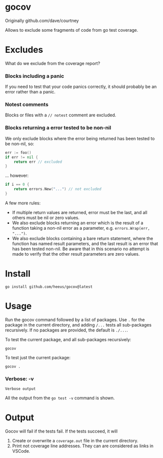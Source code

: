 # gocov

Originally github.com/dave/courtney

Allows to exclude some fragments of code from go test coverage.

# Excludes 
What do we exclude from the coverage report?

### Blocks including a panic 
If you need to test that your code panics correctly, it should probably be an 
error rather than a panic. 

### Notest comments
Blocks or files with a `// notest` comment are excluded.

### Blocks returning a error tested to be non-nil
We only exclude blocks where the error being returned has been tested to be 
non-nil, so:

```go
err := foo()
if err != nil {
    return err // excluded 
}
```

... however:

```go
if i == 0 {
    return errors.New("...") // not excluded
}
```

A few more rules:
* If multiple return values are returned, error must be the last, and all 
others must be nil or zero values.  
* We also exclude blocks returning an error which is the result of a function 
taking a non-nil error as a parameter, e.g. `errors.Wrap(err, "...")`.  
* We also exclude blocks containing a bare return statement, where the function 
has named result parameters, and the last result is an error that has been 
tested non-nil. Be aware that in this scenario no attempt is made to verify 
that the other result parameters are zero values.  


# Install
```
go install github.com/heeus/gocov@latest 
```

# Usage
Run the gocov command followed by a list of packages. Use `.` for the 
package in the current directory, and adding `/...` tests all sub-packages 
recursively. If no packages are provided, the default is `./...`.

To test the current package, and all sub-packages recursively: 
```
gocov
```

To test just the current package: 
```
gocov .
```

### Verbose: -v
`Verbose output`

All the output from the `go test -v` command is shown.

# Output
Gocov will fail if the tests fail. If the tests succeed, it will 
1. Create or overwrite a `coverage.out` file in the current directory.
2. Print not coverage line addresses. They can are considered as links in VSCode.
